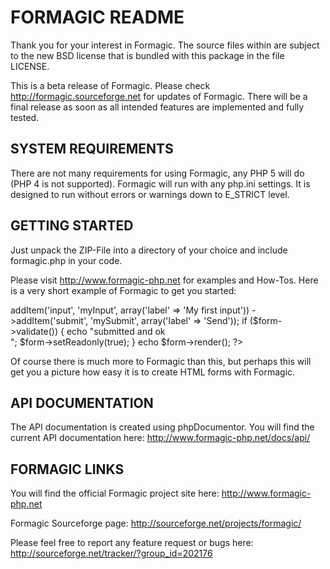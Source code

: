 FORMAGIC README
===============

Thank you for your interest in Formagic.
The source files within are subject to the new BSD license that is bundled
with this package in the file LICENSE.

This is a beta release of Formagic. Please check http://formagic.sourceforge.net
for updates of Formagic. There will be a final release as soon as all intended
features are implemented and fully tested.


SYSTEM REQUIREMENTS
-------------------
There are not many requirements for using Formagic, any PHP 5 will do (PHP 4 is
not supported). Formagic will run with any php.ini settings. It is designed to
run without errors or warnings down to E_STRICT level.


GETTING STARTED
---------------
Just unpack the ZIP-File into a directory of your choice and include
formagic.php in your code.

Please visit http://www.formagic-php.net for examples and How-Tos.
Here is a very short example of Formagic to get you started:

<?php
    include('Formagic.php');
    $form = new Formagic();
    $form
        ->addItem('input', 'myInput', array('label' => 'My first input'))
        ->addItem('submit', 'mySubmit', array('label' => 'Send'));

    if ($form->validate()) {
        echo "submitted and ok<br />";
        $form->setReadonly(true);
    }
    echo $form->render();
?>

Of course there is much more to Formagic than this, but perhaps this will get
you a picture how easy it is to create HTML forms with Formagic.


API DOCUMENTATION
-----------------
The API documentation is created using phpDocumentor.
You will find the current API documentation here:
http://www.formagic-php.net/docs/api/


FORMAGIC LINKS
--------------
You will find the official Formagic project site here:
http://www.formagic-php.net

Formagic Sourceforge page:
http://sourceforge.net/projects/formagic/

Please feel free to report any feature request or bugs here:
http://sourceforge.net/tracker/?group_id=202176
